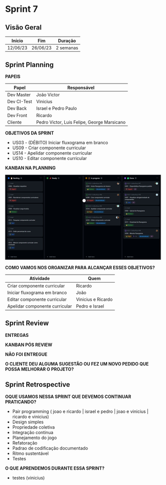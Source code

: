 # Sprint 7

## Visão Geral

|  Início  |   Fim    |  Duração  |
| :------: | :------: | :-------: |
| 12/06/23 | 26/06/23 | 2 semanas |

## Sprint Planning
**PAPEIS**

| Papel       | Responsável                                 |
| ----------- | ------------------------------------------- |
| Dev Master  | João Victor                                 |
| Dev CI-Test | Vinicius                                    |
| Dev Back    | Israel e Pedro Paulo                        |
| Dev Front   | Ricardo                                     |
| Cliente     | Pedro Victor, Luis Felipe, George Marsicano |


**OBJETIVOS DA SPRINT**

- US03 - (DÉBITO) Iniciar fluxograma em branco
- US09 - Criar componente curricular         
- US14 - Apelidar componente curricular      
- US10 - Editar componente curricular     

**KANBAN NA PLANNING**

![1](docs/../../img/planning_7.jpeg)

**COMO VAMOS NOS ORGANIZAR PARA ALCANÇAR ESSES OBJETIVOS?**

| Atividade                      | Quem               |
| ------------------------------ | ------------------ |
| Criar componente curricular    | Ricardo            |
| Iniciar fluxograma em branco   | João               |
| Editar componente curricular   | Vinicius e Ricardo |
| Apelidar componente curricular | Pedro e Israel     |


## Sprint Review
**ENTREGAS**

**KANBAN PÓS REVIEW**

<!-- ![1](docs/../../img/done_7.jpeg) -->
<!-- Remover comentario depois que o done_7.jpeg existir -->

**NÃO FOI ENTREGUE**


**O CLIENTE DEU ALGUMA SUGESTÃO OU FEZ UM NOVO PEDIDO QUE POSSA MELHORAR O PROJETO?**


## Sprint Retrospective
**OQUE USAMOS NESSA SPRINT QUE DEVEMOS CONTINUAR PRATICANDO?**

- Pair programming ( joao e ricardo | israel e pedro | joao e vinicius | ricardo e vinicius)
- Design simples
- Propriedade coletiva
- Integração continua
- Planejamento do jogo
- Refatoração
- Padrao de codificação documentado
- Ritmo sustentável
- Testes
    
**O QUE APRENDEMOS DURANTE ESSA SPRINT?**

- testes (vinicius)

